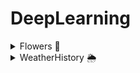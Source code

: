 # DeepLearning


<details>
  <summary>Flowers 🌻</summary>
  <br>
  

  - Classification and recognition of 17 types of flowers
  - Here is Dataset 👉🏻 **[17 Flowers](https://drive.google.com/file/d/1JXRl12EpBgHCIilgIhwjaaamntXWn0TB/view?usp=sharing)**.

  - Accuracy for test data with transfer learning:
     - - VGG16 : 68%
     - - Resnet50V2 : 83%
  
  
  </details>
  
  
  <details>
  <summary>WeatherHistory 🌦</summary>
  <br>
  

  -  Train the weather on many days of the year, so predict the weather on any day you want
  - Here is Dataset 👉🏻 **[Weather History]( https://drive.google.com/file/d/1JXRl12EpBgHCIilgIhwjaaamntXWn0TB/view?usp=sharing)**.

  - Accuracy for test data with transfer learning:
     - - Loss : 2.7

 
